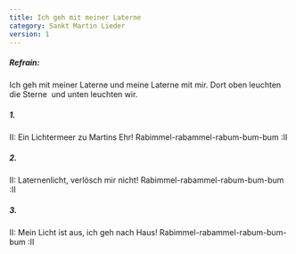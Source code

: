 ```yaml
---
title: Ich geh mit meiner Laterne
category: Sankt Martin Lieder
version: 1
---
```


##### Refrain: 

Ich geh mit meiner Laterne
und meine Laterne mit mir.
Dort oben leuchten die Sterne 
und unten leuchten wir.

##### 1.

II: Ein Lichtermeer zu Martins Ehr!
Rabimmel-rabammel-rabum-bum-bum :II

##### 2.

II: Laternenlicht, verlösch mir nicht!
Rabimmel-rabammel-rabum-bum-bum :II

##### 3.

II: Mein Licht ist aus, ich geh nach Haus!
Rabimmel-rabammel-rabum-bum-bum :II